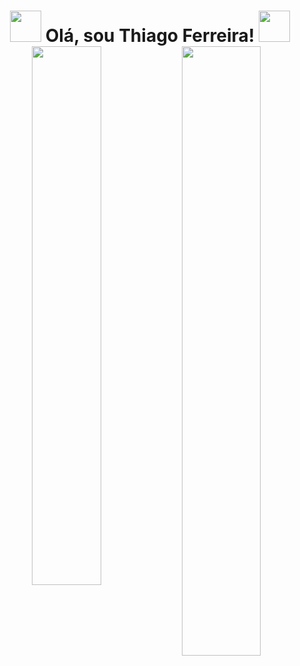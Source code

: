 <h1 align="center">
<img src="https://images.gamebanana.com/img/ico/sprays/sasuke.gif" width="50"> Olá, sou Thiago Ferreira! <img src="https://static.wikia.nocookie.net/valorant/images/5/54/Reaver%2C_EP_5_Spray.gif/revision/latest?cb=20220809145507" width="50" 
/h1>

<img align="left" width="47%" src="https://github-readme-stats.vercel.app/api?username=itsthiagow&show_icons=true&theme=transparent " /> 

<img align="left" width="50%" src="https://github-readme-stats.vercel.app/api/top-langs/?username=anuraghazra&layout=compact">
